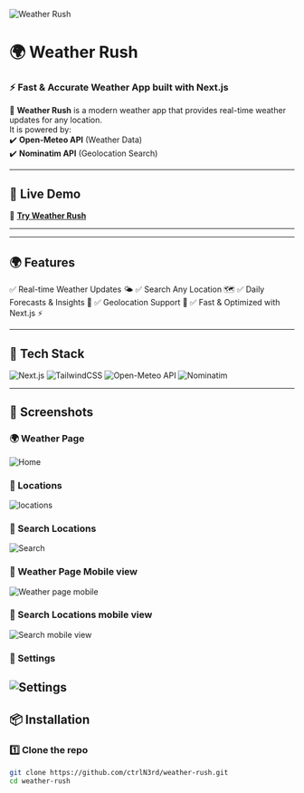 <!-- Banner -->
![Weather Rush](https://capsule-render.vercel.app/api?type=rect&color=gradient&text=🌤️Weather%20Rush&fontSize=50&fontAlignY=45&height=100)

# 🌍 Weather Rush  
### ⚡ Fast & Accurate Weather App built with Next.js  

🚀 **Weather Rush** is a modern weather app that provides real-time weather updates for any location.  
It is powered by:  
✔️ **Open-Meteo API** (Weather Data)  
✔️ **Nominatim API** (Geolocation Search)  

---

## 🌟 **Live Demo**  
🔗 **[Try Weather Rush](https://weatherrush.netlify.app/)**  

---

---
## 🌍 Features
✅ Real-time Weather Updates 🌤️
✅ Search Any Location 🗺️
✅ Daily Forecasts & Insights 📅
✅ Geolocation Support 📍
✅ Fast & Optimized with Next.js ⚡

---

## 🚀 **Tech Stack**
![Next.js](https://img.shields.io/badge/Next.js-000000?style=for-the-badge&logo=next.js&logoColor=white)
![TailwindCSS](https://img.shields.io/badge/TailwindCSS-38B2AC?style=for-the-badge&logo=tailwind-css&logoColor=white)
![Open-Meteo API](https://img.shields.io/badge/OpenMeteo-FF9900?style=for-the-badge&logo=weather&logoColor=white)
![Nominatim](https://img.shields.io/badge/Nominatim-0078D7?style=for-the-badge&logo=mapbox&logoColor=white)

---

## 📸 **Screenshots**
### 🌍 Weather Page
![Home](https://public/screenshots/weather.jpg)

### 📍 Locations  
![locations](https://public/screenshots/locations.jpg)

### 📍 Search Locations  
![Search](https://public/screenshots/search.jpg)

### 📍 Weather Page Mobile view
![Weather page mobile](https://public/screenshots/weathemr.jpg)

### 📍 Search Locations  mobile view
![Search mobile view](https://public/screenshots/searchm.jpg)

### 📍 Settings 
![Settings](https://public/screenshots/settings.jpg)
---

## 📦 **Installation**
### 1️⃣ Clone the repo  
```sh
git clone https://github.com/ctrlN3rd/weather-rush.git
cd weather-rush
